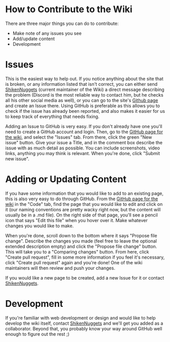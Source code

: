# How to Contribute to the Wiki
There are three major things you can do to contribute:
* Make note of any issues you see
* Add/update content
* Development

# Issues
This is the easiest way to help out. If you notice anything about the site that is broken, or any information listed that isn't correct, you can either send [ShikenNuggets](https://www.speedrun.com/user/ShikenNuggets) (current maintainer of the Wiki) a direct message describing the problem (Discord is the most reliable way to contact him, but he checks all his other social media as well), or you can go to the site's [Github page](https://github.com/ArkhamSpeedrunningWiki/ArkhamSpeedrunningWiki.github.io) and create an Issue there. Using GitHub is preferable as this allows you to check if the issue has already been reported, and also makes it easier for us to keep track of everything that needs fixing.

Adding an Issue to GitHub is very easy. If you don't already have one you'll need to create  a GitHub account and login. Then, go to the [GitHub page for the wiki](https://github.com/ArkhamSpeedrunningWiki/ArkhamSpeedrunningWiki.github.io), and select the "Issues" tab. From there, click the green "New issue" button. Give your issue a Title, and in the comment box describe the issue with as much detail as possible. You can include screenshots, video links, anything you may think is relevant. When you're done, click "Submit new issue".

# Adding or Updating Content
If you have some information that you  would like to add to an existing page, this is also very easy to do through GitHub. From the [GitHub page for the wiki](https://github.com/ArkhamSpeedrunningWiki/ArkhamSpeedrunningWiki.github.io) in the "Code" tab, find the page that you would like to edit and click on it (our naming conventions are pretty wacky right now, but the content will usually be in a .md file). On the right side of that page, you'll see a pencil icon that says "Edit this file" when you hover over it. Make whatever changes you would like to make.

When you're done, scroll down to the bottom where it says "Propose file change". Describe the changes you made (feel free to leave the optional extended description empty) and click the "Propose file change" button. This will take you to a "Comparing changes" button. From here, click "Create pull request", fill in some more information if you feel it's necessary, click "Create pull request" again and you're done! One of the wiki maintainers will then review and push your changes.

If you would like a new page to be created, add a new Issue for it or contact [ShikenNuggets](https://www.speedrun.com/user/ShikenNuggets).

# Development
If you're familiar with web development or design and would like to help develop the wiki itself, contact [ShikenNuggets](https://www.speedrun.com/user/ShikenNuggets) and we'll get you added as a collaborator. Beyond that, you probably know your way around GitHub well enough to figure out the rest ;)